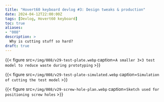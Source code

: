 ```yaml
---
title: "Hovert60 keyboard devlog #3: Design tweaks & production"
date: 2024-04-12T22:00:00Z
tags: [Devlog, Hovert60 keyboard]
toc: true
aliases:
- "008"
description: >
  Why is cutting stuff so hard?
draft: true
---
```


{{< figure src=`/img/008/v29-test-plate.webp` caption=`A smaller 3×3 test model to reduce waste during prototyping` >}}

{{< figure src=`/img/008/v29-test-plate-simulated.webp` caption=`Simulation of cutting the test model` >}}

{{< figure src=`/img/008/v29-screw-hole-plan.webp` caption=`Sketch used for positioning screw holes` >}}
